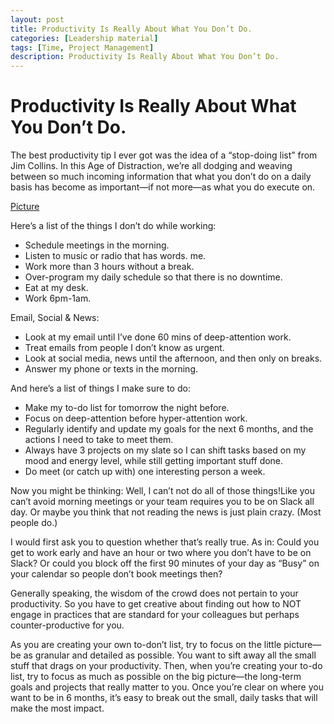 ```yaml
---
layout: post
title: Productivity Is Really About What You Don’t Do.
categories: [Leadership material]
tags: [Time, Project Management]
description: Productivity Is Really About What You Don’t Do.
---
```

# Productivity Is Really About What You Don’t Do.

The best productivity tip I ever got was the idea of a “stop-doing list” from Jim Collins. In this Age of Distraction, we’re all dodging and weaving between so much incoming information that what you don’t do on a daily basis has become as important—if not more—as what you do execute on.

[Picture](/pictures/Dont-Do-2-1200.png)

Here’s a list of the things I don’t do while working:

- Schedule meetings in the morning.
- Listen to music or radio that has words.
me.
- Work more than 3 hours without a break.
- Over-program my daily schedule so that there is no downtime.
- Eat at my desk.
- Work 6pm-1am.

Email, Social & News:
- Look at my email until I’ve done 60 mins of deep-attention work.
- Treat emails from people I don’t know as urgent.
- Look at social media, news until the afternoon, and then only on breaks.
- Answer my phone or texts in the morning.


And here’s a list of things I make sure to do:
- Make my to-do list for tomorrow the night before.
- Focus on deep-attention before hyper-attention work.
- Regularly identify and update my goals for the next 6 months, and the actions I need to take to meet them.
- Always have 3 projects on my slate so I can shift tasks based on my mood and energy level, while still getting important stuff done.
- Do meet (or catch up with) one interesting person a week.


Now you might be thinking: Well, I can’t not do all of those things!Like you can’t avoid morning meetings or your team requires you to be on Slack all day. Or maybe you think that not reading the news is just plain crazy. (Most people do.)

I would first ask you to question whether that’s really true. As in: Could you get to work early and have an hour or two where you don’t have to be on Slack? Or could you block off the first 90 minutes of your day as “Busy” on your calendar so people don’t book meetings then?

Generally speaking, the wisdom of the crowd does not pertain to your productivity. So you have to get creative about finding out how to NOT engage in practices that are standard for your colleagues but perhaps counter-productive for you.

As you are creating your own to-don’t list, try to focus on the little picture—be as granular and detailed as possible. You want to sift away all the small stuff that drags on your productivity. Then, when you’re creating your to-do list, try to focus as much as possible on the big picture—the long-term goals and projects that really matter to you. Once you’re clear on where you want to be in 6 months, it’s easy to break out the small, daily tasks that will make the most impact.
